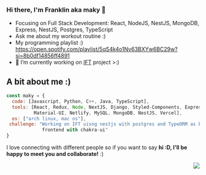 ### Hi there, I'm Franklin aka maky 👋
- Focusing on Full Stack Development: React, NodeJS, NestJS, MongoDB, Express, NestJS, Postgres, TypeScript
- Ask me about my workout routine :)
- My programming playlist :) https://open.spotify.com/playlist/5qS4k4o1Nv63BXYw6BC29w?si=8b0df14856ff4891
- 🔭 I’m currently working on [IFT](https://github.com/makyfj/IFoundThis.git) project >:)

## A bit about me :)

```javascript
const maky = {
  code: [Javascript, Python, C++, Java, TypeScript],
  tools: [React, Redux, Node, NextJS, Django, Styled-Components, Express, Bootstrap, 
          Material-UI, Netlify, MySQL, MongoDB, NestJS, Vercel],
  os: ["arch linux, mac os"],
 challenge: "Working on IFT uisng nestjs with postgres and TypeORM as backend and nextjs as 
             frontend with chakra-ui"
}
```
I love connecting with different people</b> so if you want to say <b>hi :D, I'll be happy to meet you and collaborate!</b> :)</em>

<a href="https://github.com/anuraghazra/github-readme-stats">
  
  <img align="right" src="https://github-readme-stats.vercel.app/api?username=makyfj&show_icons=true&theme=onedark" />
  
</a>
<!--
[![Top Langs](https://github-readme-stats.vercel.app/api/top-langs/?username=anuraghazra&show_icons=true&theme=onedark)](https://github.com/anuraghazra/github-readme-stats)
-->


<!--
**makyfj/makyfj** is a ✨ _special_ ✨ repository because its `README.md` (this file) appears on your GitHub profile.

Here are some ideas to get you started:

- 🔭 I’m currently working on ...
- 🌱 I’m currently learning ...
- 👯 I’m looking to collaborate on ...
- 🤔 I’m looking for help with ...
- 💬 Ask me about ...
- 📫 How to reach me: ...
- 😄 Pronouns: ...
- ⚡ Fun fact: ...
-->
